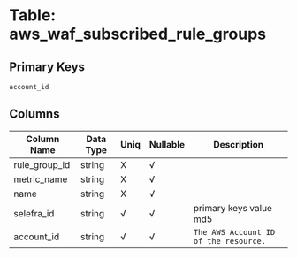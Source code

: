 # Table: aws_waf_subscribed_rule_groups

## Primary Keys 

```
account_id
```


## Columns 

|  Column Name   |  Data Type  | Uniq | Nullable | Description | 
|  ----  | ----  | ----  | ----  | ---- | 
| rule_group_id | string | X | √ |  | 
| metric_name | string | X | √ |  | 
| name | string | X | √ |  | 
| selefra_id | string | √ | √ | primary keys value md5 | 
| account_id | string | √ | √ | `The AWS Account ID of the resource.` | 



